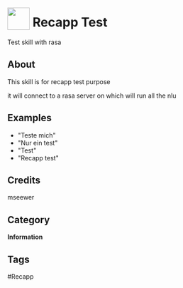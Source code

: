 # <img src="https://raw.githack.com/FortAwesome/Font-Awesome/master/svgs/solid/graduation-cap.svg" card_color="#000000" width="50" height="50" style="vertical-align:bottom"/> Recapp Test
Test skill with rasa

## About
This skill is for recapp test purpose

it will connect to a rasa server on which will run all the nlu

## Examples
* "Teste mich"
* "Nur ein test"
* "Test"
* "Recapp test"

## Credits
mseewer

## Category
**Information**

## Tags
#Recapp

